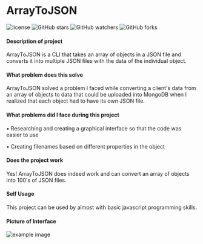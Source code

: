 # ArrayToJSON

![license](https://img.shields.io/github/license/calebdelbridge/arraytojson?style=for-the-badge) ![GitHub stars](https://img.shields.io/github/stars/CalebDelbridge/arraytojson?style=for-the-badge) ![GitHub watchers](https://img.shields.io/github/watchers/CalebDelbridge/arraytojson?style=for-the-badge) ![GitHub forks](https://img.shields.io/github/forks/CalebDelbridge/arraytojson?style=for-the-badge)

#### Description of project

ArrayToJSON is a CLI that takes an array of objects in a JSON file and converts it into multiple JSON files with the data of the individual object.

#### What problem does this solve

ArrayToJSON solved a problem I faced while converting a client's data from an array of objects to data that could be uploaded into MongoDB when I realized that each object had to have its own JSON file.

#### What problems did I face during this project

• Researching and creating a graphical interface so that the code was easier to use

• Creating filenames based on different properties in the object

#### Does the project work

Yes! ArrayToJSON does indeed work and can convert an array of objects into 100's of JSON files.

#### Self Usage

This project can be used by almost with basic javascript programming skills.

#### Picture of Interface

![example image](https://i.imgur.com/ZeuZMeR.png)
